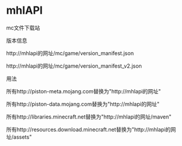 # mhlAPI
mc文件下载站
<p>版本信息</p>
<p>http://mhlapi的网址/mc/game/version_manifest.json</p>
<p>http://mhlapi的网址/mc/game/version_manifest_v2.json</p>
<p>用法</p>
<p>所有http://piston-meta.mojang.com替换为"http://mhlapi的网址"</p>
<p>所有http://piston-data.mojang.com替换为"http://mhlapi的网址"</p>
<p>所有http://libraries.minecraft.net替换为"http://mhlapi的网址/maven"</p>
<p>所有http://resources.download.minecraft.net替换为"http://mhlapi的网址/assets"</p>
